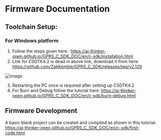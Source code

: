# Firmware Documentation 

## Toolchain Setup:
### For Windows platform

1. Follow the steps given here : https://ai-thinker-open.github.io/GPRS_C_SDK_DOC/en/c-sdk/installation.html
2. Link for CSDTK4.2 is dead in above link, download it from here: https://github.com/ZakKemble/GPRS_C_SDK/releases/tag/v2.129   

![image](https://user-images.githubusercontent.com/16812616/196235398-e553fd67-b6b5-40a5-88c3-71631d420004.png)

3. Restarting the PC once is required after setting up CSDTK4.2
4. For Burn and Debug follow the tutorial here: https://ai-thinker-open.github.io/GPRS_C_SDK_DOC/en/c-sdk/burn-debug.html


## Firmware Development

A basic blank project can be created and compiled as shown in this tutorial: https://ai-thinker-open.github.io/GPRS_C_SDK_DOC/en/c-sdk/first-code.html
